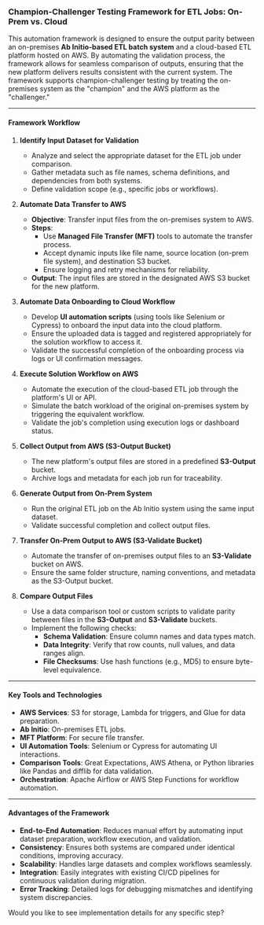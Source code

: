 ### **Champion-Challenger Testing Framework for ETL Jobs: On-Prem vs. Cloud**

This automation framework is designed to ensure the output parity between an on-premises **Ab Initio-based ETL batch system** and a cloud-based ETL platform hosted on AWS. By automating the validation process, the framework allows for seamless comparison of outputs, ensuring that the new platform delivers results consistent with the current system. The framework supports champion-challenger testing by treating the on-premises system as the "champion" and the AWS platform as the "challenger."

---

#### **Framework Workflow**

1. **Identify Input Dataset for Validation**  
   - Analyze and select the appropriate dataset for the ETL job under comparison.  
   - Gather metadata such as file names, schema definitions, and dependencies from both systems.  
   - Define validation scope (e.g., specific jobs or workflows).

2. **Automate Data Transfer to AWS**  
   - **Objective**: Transfer input files from the on-premises system to AWS.  
   - **Steps**:  
     - Use **Managed File Transfer (MFT)** tools to automate the transfer process.  
     - Accept dynamic inputs like file name, source location (on-prem file system), and destination S3 bucket.  
     - Ensure logging and retry mechanisms for reliability.  
   - **Output**: The input files are stored in the designated AWS S3 bucket for the new platform.

3. **Automate Data Onboarding to Cloud Workflow**  
   - Develop **UI automation scripts** (using tools like Selenium or Cypress) to onboard the input data into the cloud platform.  
   - Ensure the uploaded data is tagged and registered appropriately for the solution workflow to access it.  
   - Validate the successful completion of the onboarding process via logs or UI confirmation messages.

4. **Execute Solution Workflow on AWS**  
   - Automate the execution of the cloud-based ETL job through the platform's UI or API.  
   - Simulate the batch workload of the original on-premises system by triggering the equivalent workflow.  
   - Validate the job's completion using execution logs or dashboard status.

5. **Collect Output from AWS (S3-Output Bucket)**  
   - The new platform's output files are stored in a predefined **S3-Output** bucket.  
   - Archive logs and metadata for each job run for traceability.

6. **Generate Output from On-Prem System**  
   - Run the original ETL job on the Ab Initio system using the same input dataset.  
   - Validate successful completion and collect output files.

7. **Transfer On-Prem Output to AWS (S3-Validate Bucket)**  
   - Automate the transfer of on-premises output files to an **S3-Validate** bucket on AWS.  
   - Ensure the same folder structure, naming conventions, and metadata as the S3-Output bucket.

8. **Compare Output Files**  
   - Use a data comparison tool or custom scripts to validate parity between files in the **S3-Output** and **S3-Validate** buckets.  
   - Implement the following checks:
     - **Schema Validation**: Ensure column names and data types match.  
     - **Data Integrity**: Verify that row counts, null values, and data ranges align.  
     - **File Checksums**: Use hash functions (e.g., MD5) to ensure byte-level equivalence.  

---

#### **Key Tools and Technologies**
- **AWS Services**: S3 for storage, Lambda for triggers, and Glue for data preparation.
- **Ab Initio**: On-premises ETL jobs.
- **MFT Platform**: For secure file transfer.
- **UI Automation Tools**: Selenium or Cypress for automating UI interactions.
- **Comparison Tools**: Great Expectations, AWS Athena, or Python libraries like Pandas and difflib for data validation.
- **Orchestration**: Apache Airflow or AWS Step Functions for workflow automation.

---

#### **Advantages of the Framework**
- **End-to-End Automation**: Reduces manual effort by automating input dataset preparation, workflow execution, and validation.  
- **Consistency**: Ensures both systems are compared under identical conditions, improving accuracy.  
- **Scalability**: Handles large datasets and complex workflows seamlessly.  
- **Integration**: Easily integrates with existing CI/CD pipelines for continuous validation during migration.  
- **Error Tracking**: Detailed logs for debugging mismatches and identifying system discrepancies.

Would you like to see implementation details for any specific step?
